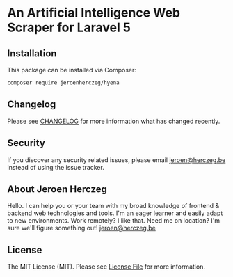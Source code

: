 # An Artificial Intelligence Web Scraper for Laravel 5

## Installation

This package can be installed via Composer:

``` bash
composer require jeroenherczeg/hyena
```

## Changelog

Please see [CHANGELOG](CHANGELOG.md) for more information what has changed recently.


## Security

If you discover any security related issues, please email jeroen@herczeg.be instead of using the issue tracker.

## About Jeroen Herczeg
Hello. I can help you or your team with my broad knowledge of frontend & backend web technologies and tools. I'm an eager learner and easily adapt to new environments. Work remotely? I like that. Need me on location? I'm sure we'll figure something out! jeroen@herczeg.be

## License

The MIT License (MIT). Please see [License File](LICENSE) for more information.
